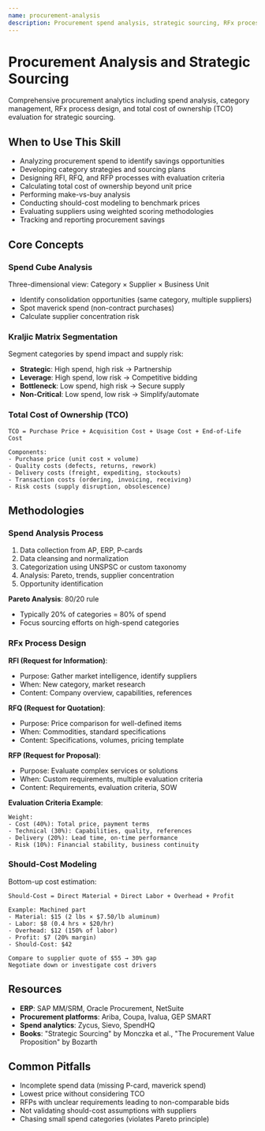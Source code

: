 ```yaml
---
name: procurement-analysis
description: Procurement spend analysis, strategic sourcing, RFx process management, and total cost of ownership analysis to optimize purchasing. Use when analyzing spend data, developing sourcing strategies, or conducting supplier evaluations.
---
```


# Procurement Analysis and Strategic Sourcing

Comprehensive procurement analytics including spend analysis, category management, RFx process design, and total cost of ownership (TCO) evaluation for strategic sourcing.

## When to Use This Skill

- Analyzing procurement spend to identify savings opportunities
- Developing category strategies and sourcing plans
- Designing RFI, RFQ, and RFP processes with evaluation criteria
- Calculating total cost of ownership beyond unit price
- Performing make-vs-buy analysis
- Conducting should-cost modeling to benchmark prices
- Evaluating suppliers using weighted scoring methodologies
- Tracking and reporting procurement savings

## Core Concepts

### Spend Cube Analysis
Three-dimensional view: Category × Supplier × Business Unit
- Identify consolidation opportunities (same category, multiple suppliers)
- Spot maverick spend (non-contract purchases)
- Calculate supplier concentration risk

### Kraljic Matrix Segmentation
Segment categories by spend impact and supply risk:
- **Strategic**: High spend, high risk → Partnership
- **Leverage**: High spend, low risk → Competitive bidding
- **Bottleneck**: Low spend, high risk → Secure supply
- **Non-Critical**: Low spend, low risk → Simplify/automate

### Total Cost of Ownership (TCO)
```
TCO = Purchase Price + Acquisition Cost + Usage Cost + End-of-Life Cost

Components:
- Purchase price (unit cost × volume)
- Quality costs (defects, returns, rework)
- Delivery costs (freight, expediting, stockouts)
- Transaction costs (ordering, invoicing, receiving)
- Risk costs (supply disruption, obsolescence)
```

## Methodologies

### Spend Analysis Process
1. Data collection from AP, ERP, P-cards
2. Data cleansing and normalization
3. Categorization using UNSPSC or custom taxonomy
4. Analysis: Pareto, trends, supplier concentration
5. Opportunity identification

**Pareto Analysis**: 80/20 rule
- Typically 20% of categories = 80% of spend
- Focus sourcing efforts on high-spend categories

### RFx Process Design

**RFI (Request for Information)**:
- Purpose: Gather market intelligence, identify suppliers
- When: New category, market research
- Content: Company overview, capabilities, references

**RFQ (Request for Quotation)**:
- Purpose: Price comparison for well-defined items
- When: Commodities, standard specifications
- Content: Specifications, volumes, pricing template

**RFP (Request for Proposal)**:
- Purpose: Evaluate complex services or solutions
- When: Custom requirements, multiple evaluation criteria
- Content: Requirements, evaluation criteria, SOW

**Evaluation Criteria Example**:
```
Weight:
- Cost (40%): Total price, payment terms
- Technical (30%): Capabilities, quality, references
- Delivery (20%): Lead time, on-time performance
- Risk (10%): Financial stability, business continuity
```

### Should-Cost Modeling
Bottom-up cost estimation:
```
Should-Cost = Direct Material + Direct Labor + Overhead + Profit

Example: Machined part
- Material: $15 (2 lbs × $7.50/lb aluminum)
- Labor: $8 (0.4 hrs × $20/hr)
- Overhead: $12 (150% of labor)
- Profit: $7 (20% margin)
- Should-Cost: $42

Compare to supplier quote of $55 → 30% gap
Negotiate down or investigate cost drivers
```

## Resources

- **ERP**: SAP MM/SRM, Oracle Procurement, NetSuite
- **Procurement platforms**: Ariba, Coupa, Ivalua, GEP SMART
- **Spend analytics**: Zycus, Sievo, SpendHQ
- **Books**: "Strategic Sourcing" by Monczka et al., "The Procurement Value Proposition" by Bozarth

## Common Pitfalls

- Incomplete spend data (missing P-card, maverick spend)
- Lowest price without considering TCO
- RFPs with unclear requirements leading to non-comparable bids
- Not validating should-cost assumptions with suppliers
- Chasing small spend categories (violates Pareto principle)

